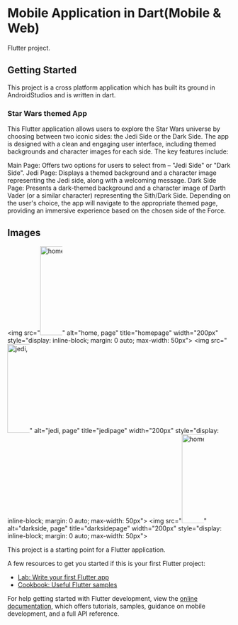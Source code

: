 # Mobile Application in Dart(Mobile & Web)

Flutter project.

## Getting Started

This project is a cross platform application which has built its ground in AndroidStudios and is written in dart. 

### Star Wars themed App

This Flutter application allows users to explore the Star Wars universe by choosing between two iconic sides: the Jedi Side or the Dark Side. The app is designed with a clean and engaging user interface, including themed backgrounds and character images for each side. The key features include:

Main Page: Offers two options for users to select from – "Jedi Side" or "Dark Side".
Jedi Page: Displays a themed background and a character image representing the Jedi side, along with a welcoming message.
Dark Side Page: Presents a dark-themed background and a character image of Darth Vader (or a similar character) representing the Sith/Dark Side.
Depending on the user's choice, the app will navigate to the appropriate themed page, providing an immersive experience based on the chosen side of the Force.
## Images 
<img 
  src="<img 
  src="Screenshot_20240918_222658.png" 
  alt="home, page" 
  title="homepage"
  width="200px"
  style="display: inline-block; margin: 0 auto; max-width: 50px">" 
  alt="home, page" 
  title="homepage"
  width="200px"
  style="display: inline-block; margin: 0 auto; max-width: 50px">
  <img 
  src="<img 
  src="Screenshot_20240918_222707.png" 
  alt="jedi, page" 
  title="jedipage"
  width="200px"
  style="display: inline-block; margin: 0 auto; max-width: 50px">" 
  alt="jedi, page" 
  title="jedipage"
  width="200px"
  style="display: inline-block; margin: 0 auto; max-width: 50px">
  <img 
  src="<img 
  src="Screenshot_20240914_112239.png" 
  alt="home, page" 
  title="homepage"
  width="200px"
  style="display: inline-block; margin: 0 auto; max-width: 50px">" 
  alt="darkside, page" 
  title="darksidepage"
  width="200px"
  style="display: inline-block; margin: 0 auto; max-width: 50px">


This project is a starting point for a Flutter application.

A few resources to get you started if this is your first Flutter project:

- [Lab: Write your first Flutter app](https://docs.flutter.dev/get-started/codelab)
- [Cookbook: Useful Flutter samples](https://docs.flutter.dev/cookbook)

For help getting started with Flutter development, view the
[online documentation](https://docs.flutter.dev/), which offers tutorials,
samples, guidance on mobile development, and a full API reference.
